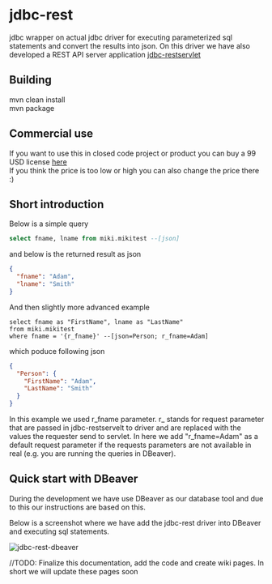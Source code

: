 # jdbc-rest
jdbc wrapper on actual jdbc driver for executing parameterized sql statements and convert the results into json.
On this driver we have also developed a REST API server application [jdbc-restservlet](https://github.com/vnetcon/jdbc-restservlet)

## Building
mvn clean install  
mvn package

## Commercial use
If you want to use this in closed code project or product you can buy a 99 USD license [here](https://vnetcon.com)  
If you think the price is too low or high you can also change the price there :)


## Short introduction

Below is a simple query
```sql
select fname, lname from miki.mikitest --[json]
```
and below is the returned result as json
```json
{
  "fname": "Adam",
  "lname": "Smith"
}
```

And then slightly more advanced example
```
select fname as "FirstName", lname as "LastName" 
from miki.mikitest 
where fname = '{r_fname}' --[json=Person; r_fname=Adam]
```
which poduce following json

```json
{
  "Person": {
    "FirstName": "Adam",
    "LastName": "Smith"
  }
}
```
In this example we used r_fname parameter. r_ stands for request parameter that are passed in jdbc-restservelt to driver and are replaced with the values the requester send to servlet. In here we add "r_fname=Adam" as a default request parameter if the requests parameters are not available in real (e.g. you are running the queries in DBeaver).

## Quick start with DBeaver
During the development we have use DBeaver as our database tool and due to this our instructions are based on this.

Below is a screenshot where we have add the jdbc-rest driver into DBeaver and executing sql statements.

![jdbc-rest-dbeaver](http://vnetcon.s3-website-eu-west-1.amazonaws.com/img/jdbc-rest-dbeaver.png)


//TODO: Finalize this documentation, add the code and create wiki pages. In short we will update these pages soon

